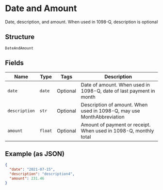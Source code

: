 
# Date and Amount

Date, description, and amount. When used in 1098-Q, description is optional

## Structure

`DateAndAmount`

## Fields

| Name | Type | Tags | Description |
|  --- | --- | --- | --- |
| `date` | `date` | Optional | Date of amount. When used in 1098-Q, date of last payment in month |
| `description` | `str` | Optional | Description of amount. When used in 1098-Q, may use MonthAbbreviation |
| `amount` | `float` | Optional | Amount of payment or receipt. When used in 1098-Q, monthly total |

## Example (as JSON)

```json
{
  "date": "2021-07-15",
  "description": "description4",
  "amount": 231.46
}
```


